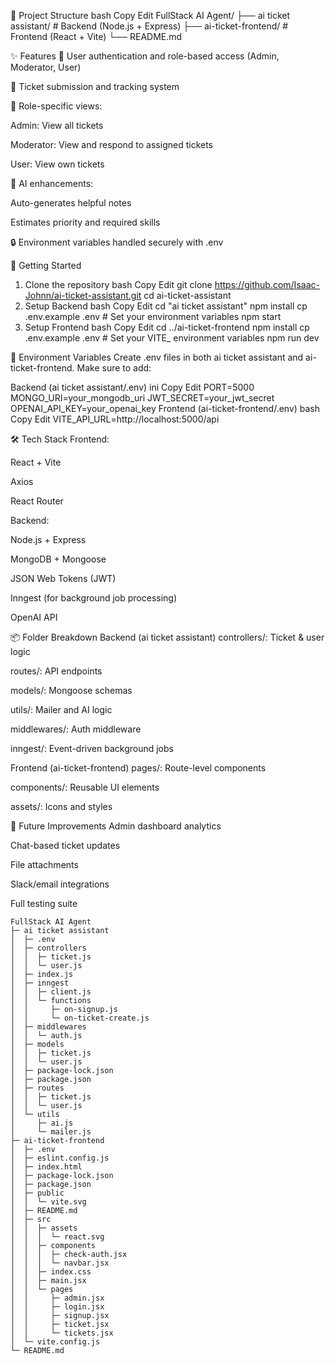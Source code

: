 📂 Project Structure
bash
Copy
Edit
FullStack AI Agent/
├── ai ticket assistant/       # Backend (Node.js + Express)
├── ai-ticket-frontend/        # Frontend (React + Vite)
└── README.md

✨ Features
🧾 User authentication and role-based access (Admin, Moderator, User)

📝 Ticket submission and tracking system

🎯 Role-specific views:

Admin: View all tickets

Moderator: View and respond to assigned tickets

User: View own tickets

🤖 AI enhancements:

Auto-generates helpful notes

Estimates priority and required skills

🔒 Environment variables handled securely with .env

🚀 Getting Started
1. Clone the repository
bash
Copy
Edit
git clone https://github.com/Isaac-Johnn/ai-ticket-assistant.git
cd ai-ticket-assistant
2. Setup Backend
bash
Copy
Edit
cd "ai ticket assistant"
npm install
cp .env.example .env   # Set your environment variables
npm start
3. Setup Frontend
bash
Copy
Edit
cd ../ai-ticket-frontend
npm install
cp .env.example .env   # Set your VITE_ environment variables
npm run dev

🔐 Environment Variables
Create .env files in both ai ticket assistant and ai-ticket-frontend. Make sure to add:

Backend (ai ticket assistant/.env)
ini
Copy
Edit
PORT=5000
MONGO_URI=your_mongodb_uri
JWT_SECRET=your_jwt_secret
OPENAI_API_KEY=your_openai_key
Frontend (ai-ticket-frontend/.env)
bash
Copy
Edit
VITE_API_URL=http://localhost:5000/api

🛠️ Tech Stack
Frontend:

React + Vite

Axios

React Router

Backend:

Node.js + Express

MongoDB + Mongoose

JSON Web Tokens (JWT)

Inngest (for background job processing)

OpenAI API

📦 Folder Breakdown
Backend (ai ticket assistant)
controllers/: Ticket & user logic

routes/: API endpoints

models/: Mongoose schemas

utils/: Mailer and AI logic

middlewares/: Auth middleware

inngest/: Event-driven background jobs

Frontend (ai-ticket-frontend)
pages/: Route-level components

components/: Reusable UI elements

assets/: Icons and styles

🧪 Future Improvements
Admin dashboard analytics

Chat-based ticket updates

File attachments

Slack/email integrations

Full testing suite



```
FullStack AI Agent
├─ ai ticket assistant
│  ├─ .env
│  ├─ controllers
│  │  ├─ ticket.js
│  │  └─ user.js
│  ├─ index.js
│  ├─ inngest
│  │  ├─ client.js
│  │  └─ functions
│  │     ├─ on-signup.js
│  │     └─ on-ticket-create.js
│  ├─ middlewares
│  │  └─ auth.js
│  ├─ models
│  │  ├─ ticket.js
│  │  └─ user.js
│  ├─ package-lock.json
│  ├─ package.json
│  ├─ routes
│  │  ├─ ticket.js
│  │  └─ user.js
│  └─ utils
│     ├─ ai.js
│     └─ mailer.js
├─ ai-ticket-frontend
│  ├─ .env
│  ├─ eslint.config.js
│  ├─ index.html
│  ├─ package-lock.json
│  ├─ package.json
│  ├─ public
│  │  └─ vite.svg
│  ├─ README.md
│  ├─ src
│  │  ├─ assets
│  │  │  └─ react.svg
│  │  ├─ components
│  │  │  ├─ check-auth.jsx
│  │  │  └─ navbar.jsx
│  │  ├─ index.css
│  │  ├─ main.jsx
│  │  └─ pages
│  │     ├─ admin.jsx
│  │     ├─ login.jsx
│  │     ├─ signup.jsx
│  │     ├─ ticket.jsx
│  │     └─ tickets.jsx
│  └─ vite.config.js
└─ README.md

```